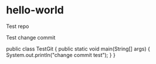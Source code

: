 hello-world
===========

Test repo

Test change commit

public class TestGit {
  public static void main(String[] args) {
    System.out.println("change commit test");
  }
}

